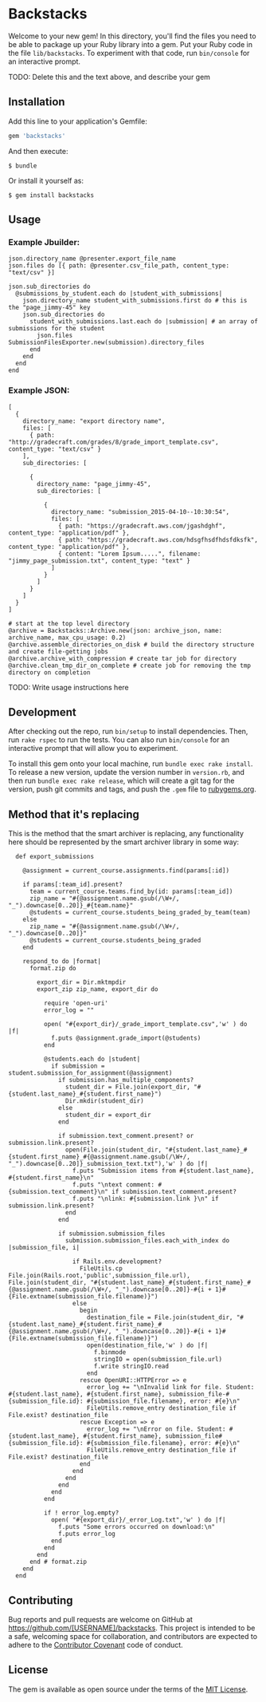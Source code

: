 # Backstacks

Welcome to your new gem! In this directory, you'll find the files you need to be able to package up your Ruby library into a gem. Put your Ruby code in the file `lib/backstacks`. To experiment with that code, run `bin/console` for an interactive prompt.

TODO: Delete this and the text above, and describe your gem

## Installation

Add this line to your application's Gemfile:

```ruby
gem 'backstacks'
```

And then execute:

    $ bundle

Or install it yourself as:

    $ gem install backstacks

## Usage

### Example Jbuilder:
 
```
json.directory_name @presenter.export_file_name
json.files do [{ path: @presenter.csv_file_path, content_type: "text/csv" }]

json.sub_directories do
  @submissions_by_student.each do |student_with_submissions|
    json.directory_name student_with_submissions.first do # this is the "page_jimmy-45" key
    json.sub_directories do
      student_with_submissions.last.each do |submission| # an array of submissions for the student
        json.files SubmissionFilesExporter.new(submission).directory_files
      end
    end
  end
end
```

### Example JSON:
```
[
  {
    directory_name: "export directory name",
    files: [
      { path: "http://gradecraft.com/grades/8/grade_import_template.csv", content_type: "text/csv" }
    ],
    sub_directories: [

      {
        directory_name: "page_jimmy-45",
        sub_directories: [

          {
            directory_name: "submission_2015-04-10--10:30:54",
            files: [
              { path: "https://gradecraft.aws.com/jgashdghf", content_type: "application/pdf" },
              { path: "https://gradecraft.aws.com/hdsgfhsdfhdsfdksfk", content_type: "application/pdf" },
              { content: "Lorem Ipsum.....", filename: "jimmy_page_submission.txt", content_type: "text" }
            ]
          }
        ]
      }
    ]
  }
]
```

```
# start at the top level directory
@archive = Backstacks::Archive.new(json: archive_json, name: archive_name, max_cpu_usage: 0.2)
@archive.assemble_directories_on_disk # build the directory structure and create file-getting jobs
@archive.archive_with_compression # create tar job for directory
@archive.clean_tmp_dir_on_complete # create job for removing the tmp directory on completion

```

TODO: Write usage instructions here

## Development

After checking out the repo, run `bin/setup` to install dependencies. Then, run `rake rspec` to run the tests. You can also run `bin/console` for an interactive prompt that will allow you to experiment.

To install this gem onto your local machine, run `bundle exec rake install`. To release a new version, update the version number in `version.rb`, and then run `bundle exec rake release`, which will create a git tag for the version, push git commits and tags, and push the `.gem` file to [rubygems.org](https://rubygems.org).

## Method that it's replacing

This is the method that the smart archiver is replacing, any functionality here should be represented by the smart archiver library in some way:

```
  def export_submissions

    @assignment = current_course.assignments.find(params[:id])

    if params[:team_id].present?
      team = current_course.teams.find_by(id: params[:team_id])
      zip_name = "#{@assignment.name.gsub(/\W+/, "_").downcase[0..20]}_#{team.name}"
      @students = current_course.students_being_graded_by_team(team)
    else
      zip_name = "#{@assignment.name.gsub(/\W+/, "_").downcase[0..20]}"
      @students = current_course.students_being_graded
    end

    respond_to do |format|
      format.zip do

        export_dir = Dir.mktmpdir
        export_zip zip_name, export_dir do

          require 'open-uri'
          error_log = ""

          open( "#{export_dir}/_grade_import_template.csv",'w' ) do |f|
            f.puts @assignment.grade_import(@students)
          end

          @students.each do |student|
            if submission = student.submission_for_assignment(@assignment)
              if submission.has_multiple_components?
                student_dir = File.join(export_dir, "#{student.last_name}_#{student.first_name}")
                Dir.mkdir(student_dir)
              else
                student_dir = export_dir
              end

              if submission.text_comment.present? or submission.link.present?
                open(File.join(student_dir, "#{student.last_name}_#{student.first_name}_#{@assignment.name.gsub(/\W+/, "_").downcase[0..20]}_submission_text.txt"),'w' ) do |f|
                  f.puts "Submission items from #{student.last_name}, #{student.first_name}\n"
                  f.puts "\ntext comment: #{submission.text_comment}\n" if submission.text_comment.present?
                  f.puts "\nlink: #{submission.link }\n" if submission.link.present?
                end
              end

              if submission.submission_files
                submission.submission_files.each_with_index do |submission_file, i|

                  if Rails.env.development?
                    FileUtils.cp File.join(Rails.root,'public',submission_file.url), File.join(student_dir, "#{student.last_name}_#{student.first_name}_#{@assignment.name.gsub(/\W+/, "_").downcase[0..20]}-#{i + 1}#{File.extname(submission_file.filename)}")
                  else
                    begin
                      destination_file = File.join(student_dir, "#{student.last_name}_#{student.first_name}_#{@assignment.name.gsub(/\W+/, "_").downcase[0..20]}-#{i + 1}#{File.extname(submission_file.filename)}")
                      open(destination_file,'w' ) do |f|
                        f.binmode
                        stringIO = open(submission_file.url)
                        f.write stringIO.read
                      end
                    rescue OpenURI::HTTPError => e
                      error_log += "\nInvalid link for file. Student: #{student.last_name}, #{student.first_name}, submission_file-#{submission_file.id}: #{submission_file.filename}, error: #{e}\n"
                      FileUtils.remove_entry destination_file if File.exist? destination_file
                    rescue Exception => e
                      error_log += "\nError on file. Student: #{student.last_name}, #{student.first_name}, submission_file#{submission_file.id}: #{submission_file.filename}, error: #{e}\n"
                      FileUtils.remove_entry destination_file if File.exist? destination_file
                    end
                  end
                end
              end
            end
          end

          if ! error_log.empty?
            open( "#{export_dir}/_error_Log.txt",'w' ) do |f|
              f.puts "Some errors occurred on download:\n"
              f.puts error_log
            end
          end
        end
      end # format.zip
    end
  end
```


## Contributing

Bug reports and pull requests are welcome on GitHub at https://github.com/[USERNAME]/backstacks. This project is intended to be a safe, welcoming space for collaboration, and contributors are expected to adhere to the [Contributor Covenant](contributor-covenant.org) code of conduct.


## License

The gem is available as open source under the terms of the [MIT License](http://opensource.org/licenses/MIT).

